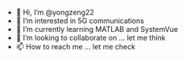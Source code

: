 - 👋 Hi, I’m @yongzeng22
- 👀 I’m interested in 5G communications
- 🌱 I’m currently learning MATLAB and SystemVue
- 💞️ I’m looking to collaborate on ... let me think
- 📫 How to reach me ... let me check

<!---
yongzeng22/yongzeng22 is a ✨ special ✨ repository because its `README.md` (this file) appears on your GitHub profile.
You can click the Preview link to take a look at your changes.
--->
